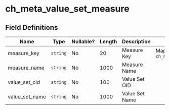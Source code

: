 # ch_meta_value_set_measure

## Field Definitions

| Name | Type | Nullable? | Length | Description | Values |
| --- | --- | --- | --- | --- | --- |
| measure_key | `string` | No | 20 | Measure Key | Maps to `ch_meta_measure` |
| measure_name | `string` | No | 1000 | Measure Name |  |
| value_set_oid | `string` | No | 100 | Value Set OID |  |
| value_set_name | `string` | No | 1000 | Value Set Name |  |